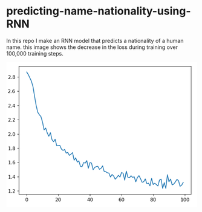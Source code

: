 # predicting-name-nationality-using-RNN
In this repo I make an RNN model that predicts a nationality of a human name.
this image shows the decrease in the loss during training over 100,000 training steps.


![loss over training](image.png)
